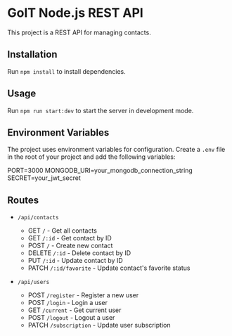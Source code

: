# GoIT Node.js REST API

This project is a REST API for managing contacts.

## Installation

Run `npm install` to install dependencies.

## Usage

Run `npm run start:dev` to start the server in development mode.

## Environment Variables

The project uses environment variables for configuration. Create a `.env` file in the root of your project and add the following variables:

PORT=3000
MONGODB_URI=your_mongodb_connection_string
SECRET=your_jwt_secret

## Routes

- `/api/contacts`
  - GET `/` - Get all contacts
  - GET `/:id` - Get contact by ID
  - POST `/` - Create new contact
  - DELETE `/:id` - Delete contact by ID
  - PUT `/:id` - Update contact by ID
  - PATCH `/:id/favorite` - Update contact's favorite status

- `/api/users`
  - POST `/register` - Register a new user
  - POST `/login` - Login a user
  - GET `/current` - Get current user
  - POST `/logout` - Logout a user
  - PATCH `/subscription` - Update user subscription

